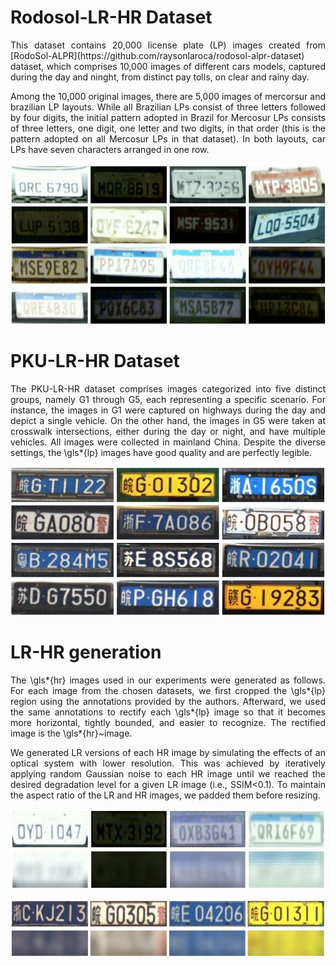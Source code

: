 # Rodosol-LR-HR Dataset

<p align="justify">
This dataset contains 20,000 license plate (LP) images created from [RodoSol-ALPR](https://github.com/raysonlaroca/rodosol-alpr-dataset) dataset, which comprises 10,000 images of different cars models, captured during the day and ninght, from distinct pay tolls, on clear and rainy day.
</p>

<p align="justify">
Among the 10,000 original images, there are 5,000 images of mercorsur and brazilian LP layouts. While all Brazilian LPs consist of three letters followed by four digits, the initial pattern adopted in Brazil for Mercosur LPs consists of three letters, one digit, one letter and two digits, in that order (this is the pattern adopted on all Mercosur LPs in that dataset). In both layouts, car LPs have seven characters arranged in one row.
</p>

<p align="center">
<img src="./Media/RodoSol_dataset.png" width="600"/>
</p>

# PKU-LR-HR Dataset
<p align="justify">
The PKU-LR-HR dataset comprises images categorized into five distinct groups, namely G1 through G5, each representing a specific scenario. For instance, the images in G1 were captured on highways during the day and depict a single vehicle. On the other hand, the images in G5 were taken at crosswalk intersections, either during the day or night, and have multiple vehicles. All images were collected in mainland China. Despite the diverse settings, the \gls*{lp} images have good quality and are perfectly legible.
</p>

<p align="center">
<img src="./Media/PKU_dataset.png" width="600"/>
</p>

# LR-HR generation

<p align="justify">
The \gls*{hr} images used in our experiments were generated as follows. For each image from the chosen datasets, we first cropped the \gls*{lp} region using the annotations provided by the authors. Afterward, we used the same annotations to rectify each \gls*{lp} image so that it becomes more horizontal, tightly bounded, and easier to recognize. The rectified image is the \gls*{hr}~image.
</p>

<p align="justify">
We generated LR versions of each HR image by simulating the effects of an optical system with lower resolution. This was achieved by iteratively applying random Gaussian noise to each HR image until we reached the desired degradation level for a given LR image (i.e., SSIM<0.1). To maintain the aspect ratio of the LR and HR images, we padded them before resizing.
</p>
  
<p align="center">
<img src="./Media/image2.png" width="600"/>
</p>

<p align="center">
<img src="./Media/image.png" width="600"/>  
</p>
